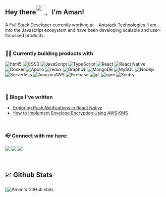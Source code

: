 <h2>Hey there<img src="https://raw.githubusercontent.com/iampavangandhi/iampavangandhi/master/gifs/Hi.gif" width="30"/>, &nbsp; I'm Aman!</h2>

A Full Stack Developer currently working at<img height="16" width="16" src='http://www.google.com/s2/favicons?domain=www.antstack.io'/>[Antstack Technologies](https://antstack.io). I am into the Javascript ecosystem and have been developing scalable and user-focussed products.  <br><br>

<h3>👨‍💻 Currently building products with</h3>
<p>
  <img alt="html5" src="https://img.shields.io/badge/-HTML5-E34F26?style=flat-square&logo=html5&logoColor=white" />
  <img alt="CSS3" src="https://img.shields.io/badge/-CSS3-1572B6?style=flat-square&logo=CSS3&logoColor=white" />
  <img alt="JavaScript" src="https://img.shields.io/badge/-JavaScript-F7DF1E?style=flat-square&logo=JavaScript&logoColor=black" />
  <img alt="TypeScript" src="https://img.shields.io/badge/-TypeScript-007ACC?style=flat-square&logo=typescript&logoColor=white" />
  <img alt="React" src="https://img.shields.io/badge/-React-45b8d8?style=flat-square&logo=react&logoColor=white" />
  <img alt="React Native" src="https://img.shields.io/badge/React_Native-20232A?style=for-the-badge&logo=react&logoColor=61DAFB" />
  <img alt="Docker" src="https://img.shields.io/badge/-Docker-46a2f1?style=flat-square&logo=docker&logoColor=white" />
  <img alt="Apollo" src="https://img.shields.io/badge/-Apollo%20GraphQL-311C87?style=flat-square&logo=apollo-graphql&logoColor=white" />
  <img alt="redux" src="https://img.shields.io/badge/-Redux-764ABC?style=flat-square&logo=redux&logoColor=white" />
  <img alt="GraphQL" src="https://img.shields.io/badge/-GraphQL-E10098?style=flat-square&logo=graphql&logoColor=white" />
  <img alt="MongoDB" src="https://img.shields.io/badge/-MongoDB-13aa52?style=flat-square&logo=mongodb&logoColor=white" />
  <img alt="MySQL" src="https://img.shields.io/badge/MySQL-00000F?style=for-the-badge&logo=mysql&logoColor=white" />
  <img alt="Nodejs" src="https://img.shields.io/badge/-Nodejs-43853d?style=flat-square&logo=Node.js&logoColor=white" />
  <img alt="Serverless" src="https://img.shields.io/badge/-Serverless-FD5750?style=flat-square&logo=Serverless&logoColor=white" />
  <img alt="AmazonAWS" src="https://img.shields.io/badge/-Amazon-232F3E?style=flat-square&logo=AmazonAWS&logoColor=white" />
  <img alt="Firebase" src="https://img.shields.io/badge/-Firebase-FFCA28?style=flat-square&logo=Firebase&logoColor=black" />
  <img alt="git" src="https://img.shields.io/badge/-Git-F05032?style=flat-square&logo=git&logoColor=white" />
  <img alt="npm" src="https://img.shields.io/badge/-NPM-CB3837?style=flat-square&logo=npm&logoColor=white" />
  <img alt="Sentry" src="https://img.shields.io/badge/-Sentry-362D59?style=flat-square&logo=Sentry&logoColor=white" />
</p>

<br>

### 📝 Blogs I've written

- [Exploring Push Notifications in React Native](https://www.antstack.io/blog/exploring-push-notification-in-rn/)
- [How to Implement Envelope Encryption Using AWS KMS](https://www.antstack.io/blog/how-to-implement-envelope-encryption-using-aws-kms/)

<br>

### 📪 Connect with me here:

<p>
  <a href="mailto:amanb218@gmail.com?subject=[GitHub]%20Contact&body=Hello,"><img src="https://img.shields.io/badge/e‑mail-D14836.svg?style=for-the-badge&logo=GMail&logoColor=white"/></a>
  <a href="https://github.com/Aman1997"><img src="https://img.shields.io/badge/github-181717.svg?style=for-the-badge&logo=github&logoColor=white"/></a>
  <a href="https://www.linkedin.com/in/aman-bisht-00a96411b/"><img src="https://img.shields.io/badge/linkedin-0077B5.svg?style=for-the-badge&logo=linkedin&logoColor=white" /></a>
</p>

<br>

## 📈 Github Stats 

[![Aman's GitHub stats](https://github-readme-stats.vercel.app/api?username=aman1997&count_private=true)
